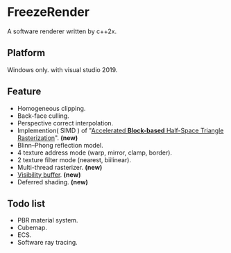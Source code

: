 # FreezeRender
A software renderer written by c++2x.


## Platform
Windows only. with visual studio 2019.


## Feature
* Homogeneous clipping.  
* Back-face culling.  
* Perspective correct interpolation.  
* Implemention( SIMD ) of "[Accelerated __Block-based__ Half-Space Triangle Rasterization](http://acta.uni-obuda.hu//Mileff_Nehez_Dudra_63.pdf)".  **(new)**  
* Blinn–Phong reflection model.  
* 4 texture address mode (warp, mirror, clamp, border).  
* 2 texture filter mode (nearest, biilinear).  
* Multi-thread rasterizer. **(new)**  
* [Visibility buffer](https://jcgt.org/published/0002/02/04/). **(new)**  
* Deferred shading.  **(new)**  

## Todo list
* PBR material system.  
* Cubemap.  
* ECS.  
* Software ray tracing.  
